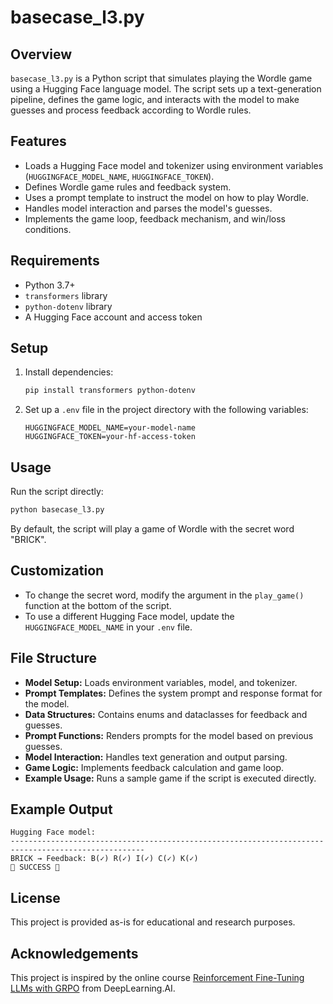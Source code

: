 # basecase_l3.py

## Overview

`basecase_l3.py` is a Python script that simulates playing the Wordle game using a Hugging Face language model. The script sets up a text-generation pipeline, defines the game logic, and interacts with the model to make guesses and process feedback according to Wordle rules.

## Features
- Loads a Hugging Face model and tokenizer using environment variables (`HUGGINGFACE_MODEL_NAME`, `HUGGINGFACE_TOKEN`).
- Defines Wordle game rules and feedback system.
- Uses a prompt template to instruct the model on how to play Wordle.
- Handles model interaction and parses the model's guesses.
- Implements the game loop, feedback mechanism, and win/loss conditions.

## Requirements
- Python 3.7+
- `transformers` library
- `python-dotenv` library
- A Hugging Face account and access token

## Setup
1. Install dependencies:
   ```bash
   pip install transformers python-dotenv
   ```
2. Set up a `.env` file in the project directory with the following variables:
   ```env
   HUGGINGFACE_MODEL_NAME=your-model-name
   HUGGINGFACE_TOKEN=your-hf-access-token
   ```

## Usage
Run the script directly:
```bash
python basecase_l3.py
```
By default, the script will play a game of Wordle with the secret word "BRICK".

## Customization
- To change the secret word, modify the argument in the `play_game()` function at the bottom of the script.
- To use a different Hugging Face model, update the `HUGGINGFACE_MODEL_NAME` in your `.env` file.

## File Structure
- **Model Setup:** Loads environment variables, model, and tokenizer.
- **Prompt Templates:** Defines the system prompt and response format for the model.
- **Data Structures:** Contains enums and dataclasses for feedback and guesses.
- **Prompt Functions:** Renders prompts for the model based on previous guesses.
- **Model Interaction:** Handles text generation and output parsing.
- **Game Logic:** Implements feedback calculation and game loop.
- **Example Usage:** Runs a sample game if the script is executed directly.

## Example Output
```
Hugging Face model:
----------------------------------------------------------------------------------------------------
BRICK → Feedback: B(✓) R(✓) I(✓) C(✓) K(✓)
🎉 SUCCESS 🎉
```

## License
This project is provided as-is for educational and research purposes.

## Acknowledgements
This project is inspired by the online course [Reinforcement Fine-Tuning LLMs with GRPO](https://learn.deeplearning.ai/courses/reinforcement-fine-tuning-llms-grpo/) from DeepLearning.AI.
